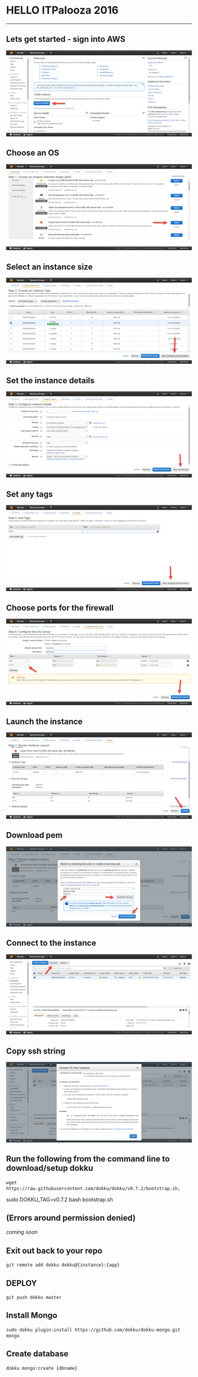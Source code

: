 # HELLO ITPalooza 2016

----
## Lets get started - sign into AWS
![Dashboard](https://github.com/jcutrono/itpalooza16/blob/master/pics/dashboard.png)

## Choose an OS
![OS](https://github.com/jcutrono/itpalooza16/blob/master/pics/os.png)

## Select an instance size
![Instance](https://github.com/jcutrono/itpalooza16/blob/master/pics/instance.png)

## Set the instance details
![Instance Details](https://github.com/jcutrono/itpalooza16/blob/master/pics/instance_details.png)

## Set any tags
![Tags](https://github.com/jcutrono/itpalooza16/blob/master/pics/tags.png)

## Choose ports for the firewall
![Firewall](https://github.com/jcutrono/itpalooza16/blob/master/pics/firewall.png)

## Launch the instance
![Launch](https://github.com/jcutrono/itpalooza16/blob/master/pics/launch.png)

## Download pem
![Pem](https://github.com/jcutrono/itpalooza16/blob/master/pics/pem.png)

## Connect to the instance
![Connect](https://github.com/jcutrono/itpalooza16/blob/master/pics/connect.png)

## Copy ssh string
![ssh](https://github.com/jcutrono/itpalooza16/blob/master/pics/ssh.png)

## Run the following from the command line to download/setup dokku
    wget https://raw.githubusercontent.com/dokku/dokku/v0.7.2/bootstrap.sh;
   sudo DOKKU_TAG=v0.7.2 bash bootstrap.sh

## (Errors around permission denied)
*coming soon*

## Exit out back to your repo
    git remote add dokku dokku@{instance}:{app}

## DEPLOY
    git push dokku master

## Install Mongo
    sudo dokku plugin:install https://github.com/dokku/dokku-mongo.git mongo

## Create database
    dokku mongo:create {dbname}
